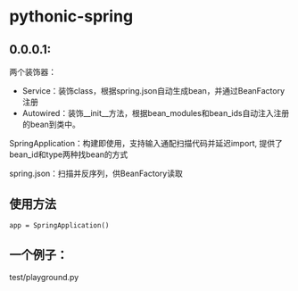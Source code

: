 # pythonic-spring

## 0.0.0.1:

两个装饰器：

- Service：装饰class，根据spring.json自动生成bean，并通过BeanFactory注册
- Autowired：装饰__init__方法，根据bean_modules和bean_ids自动注入注册的bean到类中。

SpringApplication：构建即使用，支持输入通配扫描代码并延迟import, 提供了bean_id和type两种找bean的方式

spring.json：扫描并反序列，供BeanFactory读取

## 使用方法

    app = SpringApplication()

## 一个例子：

test/playground.py



